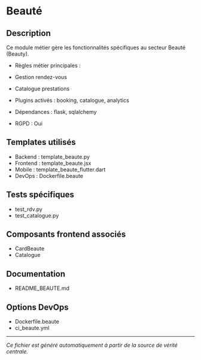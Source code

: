 # Beauté

## Description
Ce module métier gère les fonctionnalités spécifiques au secteur Beauté (Beauty).

- Règles métier principales :
- Gestion rendez-vous
- Catalogue prestations


- Plugins activés : booking, catalogue, analytics
- Dépendances : flask, sqlalchemy
- RGPD : Oui

## Templates utilisés
- Backend : template_beaute.py
- Frontend : template_beaute.jsx
- Mobile : template_beaute_flutter.dart
- DevOps : Dockerfile.beaute

## Tests spécifiques
- test_rdv.py
- test_catalogue.py


## Composants frontend associés
- CardBeaute
- Catalogue


## Documentation
- README_BEAUTE.md


## Options DevOps
- Dockerfile.beaute
- ci_beaute.yml


---
*Ce fichier est généré automatiquement à partir de la source de vérité centrale.*